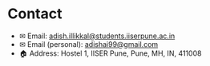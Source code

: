 # Contact

- &#x2709; Email: [adish.illikkal@students.iiserpune.ac.in](adish.illikkal@students.iiserpune.ac.in)
- &#x2709; Email (personal): [adishai99@gmail.com](adishai99@gmail.com)
- &#x1F3E0; Address: Hostel 1, IISER Pune, Pune, MH, IN, 411008

